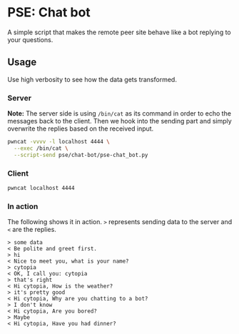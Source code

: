 # PSE: Chat bot

A simple script that makes the remote peer site behave like a bot replying to your questions.

## Usage

Use high verbosity to see how the data gets transformed.

### Server

**Note:** The server side is using `/bin/cat` as its command in order to echo the messages back to the client. Then we hook into the sending part and simply overwrite the replies based on the received input.
```bash
pwncat -vvvv -l localhost 4444 \
  --exec /bin/cat \
  --script-send pse/chat-bot/pse-chat_bot.py
```

### Client
```bash
pwncat localhost 4444
```

### In action

The following shows it in action. `>` represents sending data to the server and `<` are the replies.
```
> some data
< Be polite and greet first.
> hi
< Nice to meet you, what is your name?
> cytopia
< OK, I call you: cytopia
> that's right
< Hi cytopia, How is the weather?
> it's pretty good
< Hi cytopia, Why are you chatting to a bot?
> I don't know
< Hi cytopia, Are you bored?
> Maybe
< Hi cytopia, Have you had dinner?
```

